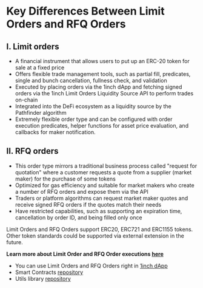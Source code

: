 
#  Key Differences Between Limit Orders and RFQ Orders

## I. Limit orders
- A financial instrument that allows users to put up an ERC-20 token for sale at a fixed price
- Offers flexible trade management tools, such as partial fill, predicates, single and bunch cancellation, fullness check, and validation
- Executed by placing orders via the 1inch dApp and fetching signed orders via the 1inch Limit Orders Liquidity Source API to perform trades on-chain
- Integrated into the DeFi ecosystem as a liquidity source by the Pathfinder algorithm
- Extremely flexible order type and can be configured with order execution predicates, helper functions for asset price evaluation, and callbacks for maker notification.

## II. RFQ orders
- This order type mirrors a traditional business process called "request for quotation" where a customer requests a quote from a supplier (market maker) for the purchase of some tokens
- Optimized for gas efficiency and suitable for market makers who create a number of RFQ orders and expose them via the API
- Traders or platform algorithms can request market maker quotes and receive signed RFQ orders if the quotes match their needs
- Have restricted capabilities, such as supporting an expiration time, cancellation by order ID, and being filled only once

Limit Orders and RFQ Orders support ERC20, ERC721 and ERC1155 tokens. Other token standards could be supported via external extension in the future.


**Learn more about Limit Order and RFQ Order executions [here](https://docs.1inch.io/docs/limit-order-protocol/introduction)**
-   You can use Limit Orders and RFQ Orders right in [1inch dApp](https://app.1inch.io/#/1/limit-order/WETH/DAI)
-   Smart Contracts [repository](https://github.com/1inch/limit-order-protocol/)
-   Utils library [repository](https://github.com/1inch/limit-order-protocol-utils/)
